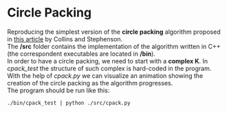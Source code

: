 # Circle Packing
Reproducing the simplest version of the **circle packing** algorithm proposed in [this article](https://www.sciencedirect.com/science/article/pii/S0925772102000998)
by Collins and Stephenson.</br>
The **/src** folder contains the implementation of the algorithm written in C++ (the correspondent executables are located in **/bin**).</br>
In order to have a circle packing, we need to start with a **complex K**. In _cpack\_test_ the structure of such complex is hard-coded in the program.</br>
With the help of _cpack.py_ we can visualize an animation showing the creation of the circle packing as the algorithm progresses.<br>
The program should be run like this:
```
./bin/cpack_test | python ./src/cpack.py
```
